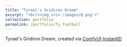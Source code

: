 ```yaml
---
title: "Tyreal's Gridiron Dream"
excerpt: "<br/><img src='/images/Q.png'>"
collection: portfolio
permalink: /portfolio/Ty_football
---
```


Tyrael's Gridiron Dream, created via [ComfyUI-InstantID](https://github.com/ZHO-ZHO-ZHO/ComfyUI-InstantID)
